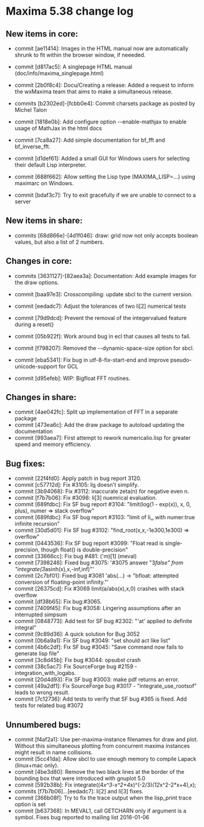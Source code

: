 Maxima 5.38 change log
======================

New items in core:
------------------
 * commit [ae11414]: Images in the HTML manual now are automatically shrunk to fit within the browser window, if neeeded.
 * commit [d817ac5]: A singlepage HTML manual (doc/info/maxima_singlepage.html)

 * commit [2b0f8c4]: Docu/Creating a release: Added a request to inform the wxMaxima team that aims to make a simultaneous release.
 * commits [b2302ed]-[fcbb0e4]: Commit charsets package as posted by Michel Talon
 * commit [1818e0b]: Add configure option --enable-mathjax to enable usage of MathJax in the html docs
 * commit [7ca8a27]: Add simple documentation for bf_fft and bf_inverse_fft.
 * commit [d1def61]: Added a small GUI for Windows users for selecting their default Lisp interpreter.
 * commit [688f662]: Allow setting the Lisp type (MAXIMA_LISP=...) using maximarc on Windows.
 * commit [bdaf3c7]: Try to exit gracefully if we are unable to connect to a server

New items in share:
-------------------
 * commits [68d866e]-[4d1f046]: draw: grid now not only accepts boolean values, but also a list of 2 numbers.

Changes in core:
----------------
 * commits [3631127]-[82aea3a]: Documentation: Add example images for the draw options.

 * commit [baa97e3]: Crosscompiling: update sbcl to the current version.
 * commit [eedadc7]: Adjust the tolerances of two li[2] numerical tests
 * commit [79d9dcd]: Prevent the removal of the integervalued feature during a reset()
 * commit [05b922f]: Work around bug in ecl that causes all tests to fail.
 * commit [f798207]: Removed the --dynamic-space-size option for sbcl.
 * commit [eba5341]: Fix bug in utf-8-fix-start-end and improve pseudo-unicode-support for GCL
 * commit [d95efeb]: WIP: Bigfloat FFT routines.

Changes in share:
--------------

 * commit [4ae042fc]: Split up implementation of FFT in a separate package
 * commit [473ea6c]: Add the draw package to autoload updating the documentation
 * commit [993aea7]: First attempt to rework numericalio.lisp for greater speed and memory efficiency.

Bug fixes:
----------

 * commit [22f4fd0]: Apply patch in bug report 3120.
 * commit [c57712d]: Fix #3105: li[s](1.0) doesn't simplify.
 * commit [3b94068]: Fix #3112: inaccurate zeta(n) for negative even n.
 * commit [f7b7b06]: Fix #3098: li[3] nuemrical evaluation.
 * commit [689fdbc]: Fix SF bug report #3104: "limit(log(1 - exp(x)), x, 0, plus), numer => stack overflow"
 * commit [689fdbc]: Fix SF bug report #3103: "limit of li[..](...) with numer:true infinite recursion"
 * commit [30d5d01]: Fix SF bug #3102: "find_root(x,x,-1e300,1e300) => overflow"
 * commit [0443536]: Fix SF bug report #3099: "Float read is single-precision, though float() is double-precision"
 * commit [33666cc]: Fix bug #481: ('m)[1] (meval)
 * commit [7398246]: Fixed bug #3075: '#3075 answer "3*false" from "integrate(3*asinh(x),x,-inf,inf)"'
 * commit [2c7bf01]: Fixed bug #3081 'abs(...) -> "bfloat: attempted conversion of floating-point infinity."'
 * commit [26375cd]: Fix #3069 limit(a/abs(x),x,0) crashes with stack overflow
 * commit [df38b65]: Fix bug:#3065.
 * commit [7409f45]: Fix bug #3058: Lingering assumptions after an interrupted simpsum
 * commit [0848773]: Add test for SF bug #2302: "'at' applied to definite integral"
 * commit [9c89d36]: A quick solution for Bug 3052
 * commit [0b6a9a1]: Fix SF bug #3049: "set should act like list"
 * commit [4b6c2df]: Fix SF bug #3045: "Save command now fails to generate lisp file"
 * commit [3c8d45b]: Fix bug #3044: opsubst crash
 * commit [38c5ac7]: Fix SourceForge bug #2159 - integration_with_logabs.
 * commit [20d4d93]: Fix SF bug #3003: make pdf returns an error.
 * commit [49a2df1]: Fix SourceForge bug #3017 - "integrate_use_rootsof" leads to wrong result.
 * commit [7c12736]: Add tests to verify that SF bug #365 is fixed. Add tests for related bug #3072
    
Unnumbered bugs:
----------------

 * commit [f4af2a1]: Use per-maxima-instance filenames for draw and plot. Without this simultaneous plotting from concurrent maxima instances might result in name collisions.
 * commit [5cc41da]: Allow sbcl to use enough memory to compile Lapack (linux+mac only).
 * commit [4be3d80]: Remove the two black lines at the border of the bounding box that were introduced with gnuplot 5.0
 * commit [592b38b]: Fix integrate((4*x^3-x^2+4*x)^(-2/3)*(12*x^2-2*x+4),x);
 * commits [f7b7b06]...[eedadc7]: li[2] and li[3] fixes.
 * commit [366b08f]: Try to fix the trace output when the lisp_print trace option is set
 * commit [b637368]: In MEVAL1, call GETCHARN only if argument is a symbol. Fixes bug reported to mailing list 2016-01-06
